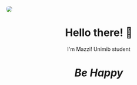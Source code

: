 <img align='center' src="https://raw.githubusercontent.com/mazzi-ni/mazzi-ni/main/asstes/image.jpg" style="border-radius: 40%; overflow: hidden;" >
<h1 align='center'> Hello there! 👋</h1>
<p align='center'>I'm Mazzi! Unimib student </p>

<h1 align='center'><i>Be Happy</i></h1>
